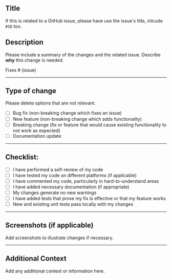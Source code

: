 ## Title

If this is related to a GitHub issue, please have use the issue's title, inlcude `#ID` too.

## Description

Please include a summary of the changes and the related issue. Describe **why** this change is needed.

Fixes # (issue)

---

## Type of change

Please delete options that are not relevant.

- [ ] Bug fix (non-breaking change which fixes an issue)
- [ ] New feature (non-breaking change which adds functionality)
- [ ] Breaking change (fix or feature that would cause existing functionality to not work as expected)
- [ ] Documentation update

---

## Checklist:

- [ ] I have performed a self-review of my code
- [ ] I have tested my code on different platforms (if applicable)
- [ ] I have commented my code, particularly in hard-to-understand areas
- [ ] I have added necessary documentation (if appropriate)
- [ ] My changes generate no new warnings
- [ ] I have added tests that prove my fix is effective or that my feature works
- [ ] New and existing unit tests pass locally with my changes

---

## Screenshots (if applicable)

Add screenshots to illustrate changes if necessary.

---

## Additional Context

Add any additional context or information here.
